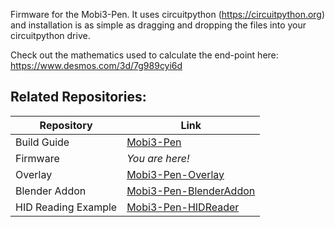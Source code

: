 Firmware for the Mobi3-Pen. It uses circuitpython (https://circuitpython.org) and installation is as simple as dragging and dropping the files into your circuitpython drive. 

Check out the mathematics used to calculate the end-point here: https://www.desmos.com/3d/7g989cyi6d

## Related Repositories:
| Repository     | Link    |
| -------------- | ------------- |
| Build Guide    | [Mobi3-Pen](https://github.com/twu425/Mobi3-Pen) |
| Firmware       | *You are here!*  |
| Overlay        | [Mobi3-Pen-Overlay](https://github.com/twu425/Mobi3-Pen-Overlay)  |
| Blender Addon  | [Mobi3-Pen-BlenderAddon](https://github.com/twu425/Mobi3-Pen-BlenderAddon)  |
| HID Reading Example  | [Mobi3-Pen-HIDReader](https://github.com/twu425/Mobi3-Pen-HIDReader)  |

